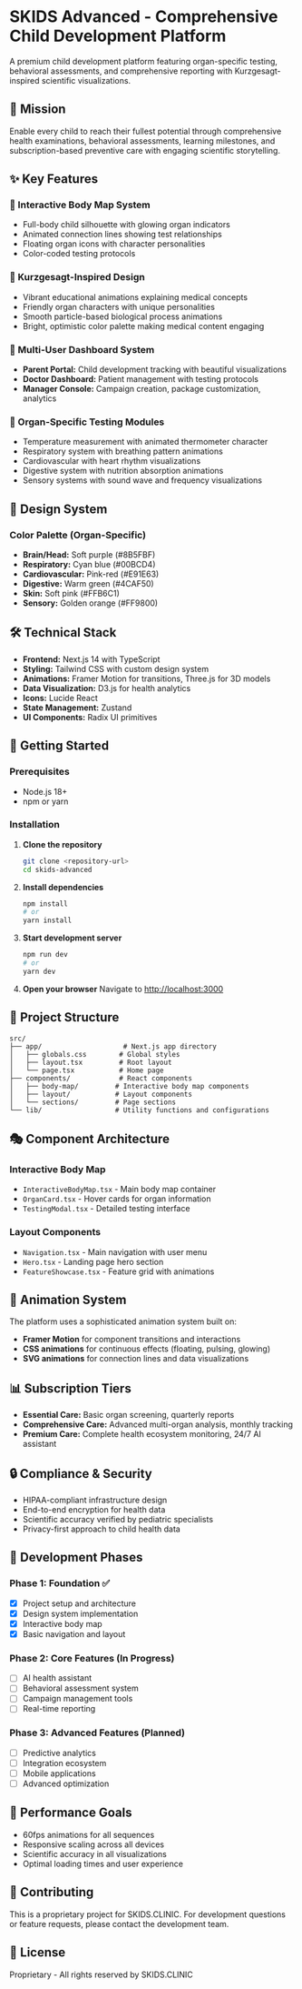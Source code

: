 # SKIDS Advanced - Comprehensive Child Development Platform

A premium child development platform featuring organ-specific testing, behavioral assessments, and comprehensive reporting with Kurzgesagt-inspired scientific visualizations.

## 🎯 Mission

Enable every child to reach their fullest potential through comprehensive health examinations, behavioral assessments, learning milestones, and subscription-based preventive care with engaging scientific storytelling.

## ✨ Key Features

### 🧠 Interactive Body Map System
- Full-body child silhouette with glowing organ indicators
- Animated connection lines showing test relationships
- Floating organ icons with character personalities
- Color-coded testing protocols

### 🎨 Kurzgesagt-Inspired Design
- Vibrant educational animations explaining medical concepts
- Friendly organ characters with unique personalities
- Smooth particle-based biological process animations
- Bright, optimistic color palette making medical content engaging

### 👥 Multi-User Dashboard System
- **Parent Portal:** Child development tracking with beautiful visualizations
- **Doctor Dashboard:** Patient management with testing protocols
- **Manager Console:** Campaign creation, package customization, analytics

### 🔬 Organ-Specific Testing Modules
- Temperature measurement with animated thermometer character
- Respiratory system with breathing pattern animations
- Cardiovascular with heart rhythm visualizations
- Digestive system with nutrition absorption animations
- Sensory systems with sound wave and frequency visualizations

## 🎨 Design System

### Color Palette (Organ-Specific)
- **Brain/Head:** Soft purple (#8B5FBF)
- **Respiratory:** Cyan blue (#00BCD4)
- **Cardiovascular:** Pink-red (#E91E63)
- **Digestive:** Warm green (#4CAF50)
- **Skin:** Soft pink (#FFB6C1)
- **Sensory:** Golden orange (#FF9800)

## 🛠 Technical Stack

- **Frontend:** Next.js 14 with TypeScript
- **Styling:** Tailwind CSS with custom design system
- **Animations:** Framer Motion for transitions, Three.js for 3D models
- **Data Visualization:** D3.js for health analytics
- **Icons:** Lucide React
- **State Management:** Zustand
- **UI Components:** Radix UI primitives

## 🚀 Getting Started

### Prerequisites
- Node.js 18+ 
- npm or yarn

### Installation

1. **Clone the repository**
   ```bash
   git clone <repository-url>
   cd skids-advanced
   ```

2. **Install dependencies**
   ```bash
   npm install
   # or
   yarn install
   ```

3. **Start development server**
   ```bash
   npm run dev
   # or
   yarn dev
   ```

4. **Open your browser**
   Navigate to [http://localhost:3000](http://localhost:3000)

## 📁 Project Structure

```
src/
├── app/                    # Next.js app directory
│   ├── globals.css        # Global styles
│   ├── layout.tsx         # Root layout
│   └── page.tsx           # Home page
├── components/            # React components
│   ├── body-map/         # Interactive body map components
│   ├── layout/           # Layout components
│   └── sections/         # Page sections
└── lib/                  # Utility functions and configurations
```

## 🎭 Component Architecture

### Interactive Body Map
- `InteractiveBodyMap.tsx` - Main body map container
- `OrganCard.tsx` - Hover cards for organ information
- `TestingModal.tsx` - Detailed testing interface

### Layout Components
- `Navigation.tsx` - Main navigation with user menu
- `Hero.tsx` - Landing page hero section
- `FeatureShowcase.tsx` - Feature grid with animations

## 🎨 Animation System

The platform uses a sophisticated animation system built on:
- **Framer Motion** for component transitions and interactions
- **CSS animations** for continuous effects (floating, pulsing, glowing)
- **SVG animations** for connection lines and data visualizations

## 📊 Subscription Tiers

- **Essential Care:** Basic organ screening, quarterly reports
- **Comprehensive Care:** Advanced multi-organ analysis, monthly tracking
- **Premium Care:** Complete health ecosystem monitoring, 24/7 AI assistant

## 🔒 Compliance & Security

- HIPAA-compliant infrastructure design
- End-to-end encryption for health data
- Scientific accuracy verified by pediatric specialists
- Privacy-first approach to child health data

## 🚧 Development Phases

### Phase 1: Foundation ✅
- [x] Project setup and architecture
- [x] Design system implementation
- [x] Interactive body map
- [x] Basic navigation and layout

### Phase 2: Core Features (In Progress)
- [ ] AI health assistant
- [ ] Behavioral assessment system
- [ ] Campaign management tools
- [ ] Real-time reporting

### Phase 3: Advanced Features (Planned)
- [ ] Predictive analytics
- [ ] Integration ecosystem
- [ ] Mobile applications
- [ ] Advanced optimization

## 🎯 Performance Goals

- 60fps animations for all sequences
- Responsive scaling across all devices
- Scientific accuracy in all visualizations
- Optimal loading times and user experience

## 🤝 Contributing

This is a proprietary project for SKIDS.CLINIC. For development questions or feature requests, please contact the development team.

## 📄 License

Proprietary - All rights reserved by SKIDS.CLINIC
